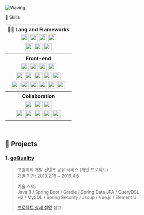<!-- Header -->

![Waving](https://capsule-render.vercel.app/api?type=waving&height=200&text=%700🙇%20안녕하세요%20김건영%20입니다!&fontAlign=middle&fontAlignY=middle&color=gradient)


<!-- Body -->


 <table align="center">                      <!-- 기술스텍 테이블 -->
  
  <!--백엔드-->
  🦾 Skills
  <tr>
   <th>🧑‍💻 Lang and Frameworks </th>
  </tr>
  <tr>
    <td align="center">
     <img src="https://img.shields.io/badge/Java-f3b348?style=flat-square&logo=&logoColor=white" height=25px />
     <img src="https://img.shields.io/badge/SpringBoot-6DB33F?style=flat-square&logo=SpringBoot&logoColor=white" height=25px />
     <img src="https://img.shields.io/badge/Spring Security-6DB33F?style=flat-square&logo=Spring Security&logoColor=white" height=25px />
     <img src="https://img.shields.io/badge/JWT-97979A?style=flat-square&logo=&logoColor=white" height=25px />
     <br/>
     <img src="https://img.shields.io/badge/Docker-2496ED?style=flat-square&logo=Docker&logoColor=white" height=25px />
     <img src="https://img.shields.io/badge/Amazon EC2-FF9900?style=flat-square&logo=Amazon EC2&logoColor=white" height=25px />
     <img src="https://img.shields.io/badge/IntelliJ-000000?style=flat-square&logo=intellijidea&logoColor=white" height=25px />
    </td>
  </tr>

  
  <!--프론트엔드-->
  <tr>       
   <th >
    Front-end
   </th>
  </tr>
  <tr>
    <td align="center">
     <img src="https://img.shields.io/badge/JavaScript-F7DF1E?style=flat-square&logo=JavaScript&logoColor=white" height=25px />
     <img src="https://img.shields.io/badge/TypeScript-3178C6?style=flat-square&logo=TypeScript&logoColor=white" height=25px />
     <img src="https://img.shields.io/badge/React-61DAFB?style=flat-square&logo=React&logoColor=white" height=25px />
     <img src="https://img.shields.io/badge/Recoil-f3b348?style=flat-square&logo=Recoil&logoColor=white" height=25px />
     <br/>
     <img src="https://img.shields.io/badge/HTML-E34F26?style=flat-square&logo=HTML5&logoColor=white" height=25px />
     <img src="https://img.shields.io/badge/CSS3-1572B6?style=flat-square&logo=CSS3&logoColor=white" height=25px />
     <img src="https://img.shields.io/badge/Sass-CC6699?style=flat-square&logo=Sass&logoColor=white" height=25px />
     <img src="https://img.shields.io/badge/styled_components-DB7093?style=flat-square&logo=styled-components&logoColor=white" height=25px />
     <img src="https://img.shields.io/badge/Bootstrap-7952B3?style=flat-square&logo=Bootstrap&logoColor=white" height=25px />
     <br/>
     <img src="https://img.shields.io/badge/npm-CB3837?style=flat-square&logo=npm&logoColor=white" height=25px />
     <img src="https://img.shields.io/badge/Yarn-2C8EBB?style=flat-square&logo=Yarn&logoColor=white" height=25px />
     <img src="https://img.shields.io/badge/Git-F05032?style=flat-square&logo=Git&logoColor=white" height=25px />
     <img src="https://img.shields.io/badge/VSCode-007ACC?style=flat-square&logo=Visual Studio Code&logoColor=white" height=25px />
     <img src="https://img.shields.io/badge/Prettier-F7B93E?style=flat-square&logo=Prettier&logoColor=white" height=25px />
     <img src="https://img.shields.io/badge/ESLint-4B32C3?style=flat-square&logo=ESLint&logoColor=white" height=25px />
   </td>
  </tr>

  <!--협업-->  
  <tr>
   <th>
    Collaboration
   </th>
  </tr>
  <tr>
   <td align="center">
     <img src="https://img.shields.io/badge/GitHub-181717?style=flat-square&logo=GitHub&logoColor=white" height=25px />
     <img src="https://img.shields.io/badge/Figma-F24E1E?style=flat-square&logo=Figma&logoColor=white" height=25px />
     <img src="https://img.shields.io/badge/Postman-FF6C37?style=flat-square&logo=Postman&logoColor=white" height=25px />
     <br/>
     <img src="https://img.shields.io/badge/Slack-4A154B?style=flat-square&logo=Slack&logoColor=white" height=25px />
     <img src="https://img.shields.io/badge/Discord-5865F2?style=flat-square&logo=Discord&logoColor=white" height=25px />
     <img src="https://img.shields.io/badge/Notion-000000?style=flat-square&logo=Notion&logoColor=white" height=25px />
     <img src="https://img.shields.io/badge/Trello-0052CC?style=flat-square&logo=Trello&logoColor=white" height=25px />
     <img src="https://img.shields.io/badge/Jira-0052CC?style=flat-square&logo=Jira&logoColor=white" height=25px />
    </td>
  </tr>
</table>

</br>

## :pushpin: Projects
### 1. [goQuality](https://github.com/Integerous/goQuality)
>고퀄리티 개발 컨텐츠 공유 서비스 (개인 프로젝트)  
>개발 기간: 2019.2.18 ~ 2019.4.5  
>  
>기술 스택:  
>Java 8 / Spring Boot / Gradle / Spring Data JPA / QueryDSL  
>H2 / MySQL / Spring Security / Jsoup / Vue.js / Element U  
>  
>[프로젝트 상세 설명](https://github.com/Integerous/goQuality) 참고

